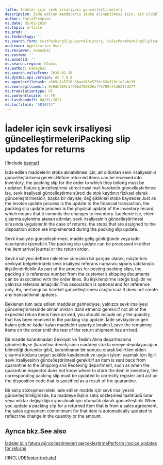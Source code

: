 ```yaml
---
title: İadeler için sevk irsaliyesi güncelleştirmeleri
description: İade edilen maddelerin stoka alınabilmesi için, ait oldukları sevk irsaliyesinin güncelleştirilmesi gerekir.
author: ShylaThompson
ms.date: 05/01/2018
ms.topic: article
ms.prod: ''
ms.technology: ''
ms.search.form: CustPackingSlipJournalHistory, SalesParmPackingSlipTrackingInformation
audience: Application User
ms.reviewer: kamaybac
ms.custom: ''
ms.assetid: ''
ms.search.region: Global
ms.author: kamaybac
ms.search.validFrom: 2016-02-28
ms.dyn365.ops.version: AX 7.0.0
ms.openlocfilehash: a9b5c7e5726c36aa963e5750c63df20c1e2e6c35
ms.sourcegitcommit: 0e8db169c3f90bd750826af76709ef5d621fd377
ms.translationtype: HT
ms.contentlocale: tr-TR
ms.lasthandoff: 04/01/2021
ms.locfileid: "5810714"
---
```

# <a name="packing-slip-updates-for-returns"></a><span data-ttu-id="65d49-103">İadeler için sevk irsaliyesi güncelleştirmeleri</span><span class="sxs-lookup"><span data-stu-id="65d49-103">Packing slip updates for returns</span></span>  

[!include [banner](../includes/banner.md)]


<span data-ttu-id="65d49-104">İade edilen maddelerin stoka alınabilmesi için, ait oldukları sevk irsaliyesinin güncelleştirilmesi gerekir.</span><span class="sxs-lookup"><span data-stu-id="65d49-104">Before returned items can be received into inventory, the packing slip for the order to which they belong must be updated.</span></span> <span data-ttu-id="65d49-105">Fatura güncelleştirme süreci nasıl mali hareketin güncelleştirilmesi ise, sevk irsaliyesi güncelleştirme süreci de stok kaydının fiziksel olarak güncelleştirilmesidir; başka bir deyişle, değişiklikleri stoka kaydeder.</span><span class="sxs-lookup"><span data-stu-id="65d49-105">Just as the invoice update process is the update to the financial transaction, the packing slip update process is the physical update of the inventory record, which means that it commits the changes to inventory.</span></span> <span data-ttu-id="65d49-106">İadelerde ise, elden çıkarma eylemine atanan adımlar, sevk irsaliyesinin güncelleştirilmesi sırasında uygulanır.</span><span class="sxs-lookup"><span data-stu-id="65d49-106">In the case of returns, the steps that are assigned to the disposition action are implemented during the packing slip update.</span></span>

<span data-ttu-id="65d49-107">Sevk irsaliyesi güncelleştirmesi, madde geliş günlüğünde veya iade siparişinde işlenebilir.</span><span class="sxs-lookup"><span data-stu-id="65d49-107">The packing slip update can be processed in either the item arrival journal or the return order.</span></span>

<span data-ttu-id="65d49-108">Sevk irsaliyesi deftere nakletme sürecinin bir parçası olarak, müşterinin sevkiyat belgelerindeki sevk irsaliyesi referans numarası sipariş satırlarıyla ilişkilendirilebilir.</span><span class="sxs-lookup"><span data-stu-id="65d49-108">As part of the process for posting packing slips, the packing slip reference number from the customer’s shipping documents can be associated with the order lines.</span></span> <span data-ttu-id="65d49-109">Bu ilişkilendirme isteğe bağlıdır ve yalnızca referans amaçlıdır.</span><span class="sxs-lookup"><span data-stu-id="65d49-109">This association is optional and for reference only.</span></span> <span data-ttu-id="65d49-110">Bu, herhangi bir hareket güncelleştirmesi oluşturmaz.</span><span class="sxs-lookup"><span data-stu-id="65d49-110">It does not create any transactional updates.</span></span>

<span data-ttu-id="65d49-111">Beklenen tüm iade edilen maddeler gelmediyse, yalnızca sevk irsaliyesi güncelleştirmesinde alınan miktarı dahil etmeniz gerekir.</span><span class="sxs-lookup"><span data-stu-id="65d49-111">If not all of the expected return items have arrived, you should include only the quantity that has been received in the packing slip update.</span></span> <span data-ttu-id="65d49-112">İade sevkiyatının geri kalanı gelene kadar kalan maddeleri siparişte bırakın.</span><span class="sxs-lookup"><span data-stu-id="65d49-112">Leave the remaining items on the order until the rest of the return shipment has arrived.</span></span>

<span data-ttu-id="65d49-113">Bir madde karantinadan Sevkiyat ve Teslim Alma departmanına gönderildiyse (karantina denetçisinin maddeyi stokta nereye depolayacağını bilmediği durumlar gibi), karantinanın bir sonucu olarak belirtilen elden çıkarma kodunu uygun şekilde kaydetmek ve uygun işlemi yapmak için ilgili sevk irsaliyesinin güncelleştirilmesi gerekir.</span><span class="sxs-lookup"><span data-stu-id="65d49-113">If an item is sent back from quarantine to the Shipping and Receiving department, such as when the quarantine inspector does not know where to store the item in inventory, the corresponding packing slip must be updated to correctly register and act on the disposition code that is specified as a result of the quarantine.</span></span>

<span data-ttu-id="65d49-114">Bir satış sözleşmesindeki iade edilen madde için sevk irsaliyesini güncelleştirildiğinizde, bu maddeye ilişkin satış sözleşmesi taahhüdü tutar veya miktar değişikliğini yansıtmak için otomatik olarak güncelleştirilir.</span><span class="sxs-lookup"><span data-stu-id="65d49-114">When you update a packing slip for a returned item that is from a sales agreement, the sales agreement commitment for that item is automatically updated to reflect the change in the quantity or the amount.</span></span> 

## <a name="see-also"></a><span data-ttu-id="65d49-115">Ayrıca bkz.</span><span class="sxs-lookup"><span data-stu-id="65d49-115">See also</span></span>

[<span data-ttu-id="65d49-116">İadeler için fatura güncelleştirmeleri gerçekleştirme</span><span class="sxs-lookup"><span data-stu-id="65d49-116">Perform invoice updates for returns</span></span>](perform-invoice-updates-for-returns.md)

  




[!INCLUDE[footer-include](../../includes/footer-banner.md)]